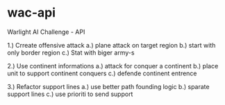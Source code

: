 wac-api
=======

Warlight AI Challenge - API

1.) Crreate offensive attack
    a.) plane attack on target region
    b.) start with only border region
    c.) Stat with biger army-s

2.) Use continent informations
    a.) attack for conquer a continent
    b.) place unit to support continent conquers
    c.) defende continent entrence

3.) Refactor support lines
    a.) use better path founding logic
    b.) sparate support lines
    c.) use prioriti to send support